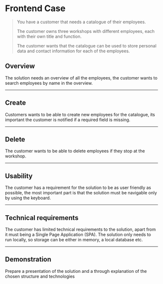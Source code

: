 # **Frontend Case**

> You have a customer that needs a catalogue of their employees.
>
> The customer owns three workshops with different employees, each with their own title and function.
>
> The customer wants that the catalogue can be used to store personal data and contact information for each of the employees.

## **Overview**

The solution needs an overview of all the employees, the customer wants to search employees by name in the overview.

---

## **Create**

Customers wants to be able to create new employees for the catalogue, its important the customer is notified if a required field is missing.

---

## **Delete**

The customer wants to be able to delete employees if they stop at the workshop.

---

## **Usability**

The customer has a requirement for the solution to be as user friendly as possible, the most important part is that the solution must be navigable only by using the keyboard.

---

## **Technical requirements**

The customer has limited technical requirements to the solution, apart from it must being a Single Page Application (SPA). The solution only needs to run locally, so storage can be either in memory, a local database etc.

---

## **Demonstration**

Prepare a presentation of the solution and a through explanation of the chosen structure and technologies
